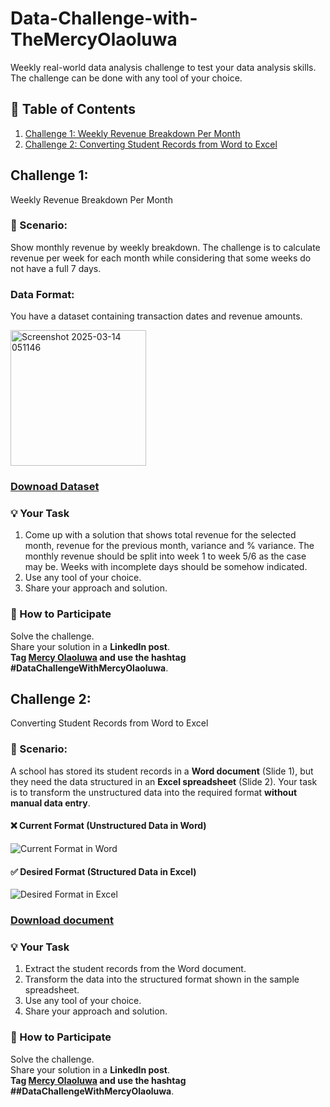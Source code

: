 # Data-Challenge-with-TheMercyOlaoluwa
Weekly real-world data analysis challenge to test your data analysis skills. The challenge can be done with any tool of your choice. 
## 📖 Table of Contents 
1. [Challenge 1: Weekly Revenue Breakdown Per Month](https://github.com/TheOlaoluwaMercy/Excel-Challenge-by-TheMercyOlaoluwa/blob/main/README.md#challenge-1)
2. [Challenge 2: Converting Student Records from Word to Excel](https://github.com/TheOlaoluwaMercy/Excel-Challenge-by-TheMercyOlaoluwa/tree/main#challenge-1)

## Challenge 1:
Weekly Revenue Breakdown Per Month
### 📝 Scenario: 
Show monthly revenue by weekly breakdown. The challenge is to calculate revenue per week for each month while considering that some weeks do not have a full 7 days.
### Data Format:
You have a dataset containing transaction dates and revenue amounts. 

<img width="217" alt="Screenshot 2025-03-14 051146" src="https://github.com/user-attachments/assets/151a39b4-150f-4ff2-8e5a-e4cba3af5079" />

### [Downoad Dataset](https://github.com/TheOlaoluwaMercy/Excel-Challenge-by-TheMercyOlaoluwa/raw/refs/heads/main/Challenge%201.xlsx)

### 💡 Your Task  
1. Come up with a solution that shows total revenue for the selected month, revenue for the previous month, variance and % variance. The monthly revenue should be split into week 1 to week 5/6 as the case may be. Weeks with incomplete days should be somehow indicated. 
2. Use any tool of your choice. 
4. Share your approach and solution.

### 📢 How to Participate  
Solve the challenge.  
Share your solution in a **LinkedIn post**.  
**Tag [Mercy Olaoluwa](https://www.linkedin.com/in/theolaoluwamercy/) and use the hashtag #DataChallengeWithMercyOlaoluwa**.  

## Challenge 2: 
Converting Student Records from Word to Excel
### 📝 Scenario: 
A school has stored its student records in a **Word document** (Slide 1), but they need the data structured in an **Excel spreadsheet** (Slide 2). Your task is to transform the unstructured data into the required format **without manual data entry**. 
#### ❌ Current Format (Unstructured Data in Word) 
![Current Format in Word](https://github.com/user-attachments/assets/a12bc480-8358-4121-ad62-2d4c4e0245ab)
#### ✅ Desired Format (Structured Data in Excel)  
![Desired Format in Excel](https://github.com/user-attachments/assets/c08af47c-bc1f-42c4-b411-eeb1641395da)

### [Download document](https://github.com/TheOlaoluwaMercy/Excel-Challenge-by-TheMercyOlaoluwa/raw/refs/heads/main/Challenge%202.docx)
### 💡 Your Task  
1. Extract the student records from the Word document.  
2. Transform the data into the structured format shown in the sample spreadsheet.  
3. Use any tool of your choice.  
4. Share your approach and solution.
### 📢 How to Participate  
Solve the challenge.  
Share your solution in a **LinkedIn post**.  
**Tag [Mercy Olaoluwa](https://www.linkedin.com/in/theolaoluwamercy/) and use the hashtag ##DataChallengeWithMercyOlaoluwa**.  
